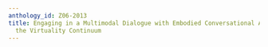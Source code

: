 ```yaml
---
anthology_id: Z06-2013
title: Engaging in a Multimodal Dialogue with Embodied Conversational Agents along
  the Virtuality Continuum
---
```

